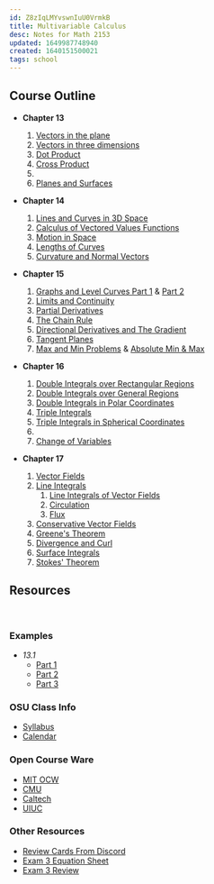 ```yaml
---
id: Z8zIqLMYvswnIuU0VrmkB
title: Multivariable Calculus
desc: Notes for Math 2153
updated: 1649987748940
created: 1640151500021
tags: school
---
```

## Course Outline
  - **Chapter 13**
    1. [Vectors in the plane](/assets/spr22/MultiCalc/13.1_Vectors_in_the_plane.pdf)
    2. [Vectors in three dimensions](/assets/spr22/MultiCalc/13.2_Vectors_in_three_dimensions.pdf)
    3. [Dot Product](/assets/spr22/MultiCalc/13.3_Dot_Product.pdf)
    4. [Cross Product](/assets/spr22/MultiCalc/13.4_Cross_products.pdf)
    5. 
    6. [Planes and Surfaces](/assets/spr22/MultiCalc/13.6_Planes_and_surfaces.pdf)
  - **Chapter 14**
    1. [Lines and Curves in 3D Space](/assets/spr22/MultiCalc/14.1_Lines_and_curves_in_space.pdf)
    2. [Calculus of Vectored Values Functions](/assets/spr22/MultiCalc/14.2_Calculus_of_vector-valued_functions.pdf)
    3. [Motion in Space](/assets/spr22/MultiCalc/14.3_Motion_in_space.pdf)
    4. [Lengths of Curves](/assets/spr22/MultiCalc/14.4_Lengths_of_curves.pdf)
    5. [Curvature and Normal Vectors](/assets/spr22/MultiCalc/14.5_Curvature_and_normal_vectors.pdf) 
 - **Chapter 15**
    1. [Graphs and Level Curves Part 1](/assets/spr22/MultiCalc/15.1_Graphs_and_level_curves.pdf) & [Part 2](/assets/spr22/MultiCalc/15_1_2.pdf)
    2. [Limits and Continuity](/assets/spr22/MultiCalc/15.2_Limits_and_Continuity.pdf)
    3. [Partial Derivatives](/assets/spr22/MultiCalc/15.3_Partial_Derivatives.pdf)
    4. [The Chain Rule](/assets/spr22/MultiCalc/15.4_The_Chain_Rule.pdf)
    5. [Directional Derivatives and The Gradient](/assets/spr22/MultiCalc/15.5_Directional_derivatives_and_the_gradient.pdf)
    6. [Tangent Planes](/assets/spr22/MultiCalc/15.6_Tangent_planes.pdf)
    7. [Max and Min Problems](/assets/spr22/MultiCalc/15.7_Max_and_Min_problems.pdf) & [Absolute Min & Max](/assets/spr22/MultiCalc/15.7_cont._Absolute_Max_and_Min_values.pdf)
- **Chapter 16**
    1. [Double Integrals over Rectangular Regions](/assets/spr22/MultiCalc/16.1_Double_integrals_over_rectangular_regions.pdf)
    2. [Double Integrals over General Regions](/assets/spr22/MultiCalc/16.2_Double_integrals_over_general_regions.pdf)
    3. [Double Integrals in Polar Coordinates](/assets/spr22/MultiCalc/16.3_Double_integrals_in_polar_coordinates.pdf)
    4. [Triple Integrals](/assets/spr22/MultiCalc/16.4_Triple_integrals.pdf)
    5. [Triple Integrals in Spherical Coordinates](/assets/spr22/MultiCalc/16.5_Triple_integral_inspherical_coordinates.pdf)
    6.  
    7. [Change of Variables](/assets/spr22/MultiCalc/16.7_change_of_variables.pdf)
 - **Chapter 17**

    1. [Vector Fields](/assets/spr22/MultiCalc/17.1_Vector_fields.pdf)
    2. [Line Integrals](/assets/spr22/MultiCalc/17.2_Line_integrals.pdf)
       1. [Line Integrals of Vector Fields](/assets/spr22/MultiCalc/17.2.1_Line_integrals_of_vector_fields.pdf)
       2. [Circulation](/assets/spr22/MultiCalc/17.2.2_Circulation.pdf)
       3. [Flux](/assets/spr22/MultiCalc/17.2.3_Flux.pdf)
    3. [Conservative Vector Fields](/assets/spr22/MultiCalc/17.3_Conservative_vector_fields.pdf)
    4. [Greene's Theorem](/assets/spr22/MultiCalc/17.4_Green's_theorem.pdf)
    5. [Divergence and Curl](/assets/spr22/MultiCalc/17.5_Divergence_and_Curl.pdf)
    6. [Surface Integrals](/assets/spr22/MultiCalc/17.6_Surface_integrals.pdf)
    7. [Stokes' Theorem](/assets/spr22/MultiCalc/17.7_Stokes'_Theorem.pdf)


## Resources 

<br>

### Examples
  - *13.1*
    - [Part 1](/assets/spr22/MultiCalc/13.1_example_pg_1.jpg)
    - [Part 2](/assets/spr22/MultiCalc/13.1_example_pg_2.jpg)
    - [Part 3](/assets/spr22/MultiCalc/13.1_example_pg_3.jpg)
### OSU Class Info

  - [Syllabus](/assets/spr22/MultiCalc/calc3syl.pdf)
  - [Calendar](/assets/spr22/MultiCalc/calc3cal.pdf)



  
### Open Course Ware
  - [MIT OCW](https://ocw.mit.edu/courses/mathematics/18-02sc-multivariable-calculus-fall-2010/index.htm)
  - [CMU](https://www.math.cmu.edu/~gautam/sj/teaching/2019-20/268-multid-calc/)
  - [Caltech](http://tamuz.caltech.edu/teaching/18.022/)
  - [UIUC](https://nmd.pages.math.illinois.edu/classes/2019/241/index.html)

### Other Resources

  - [Review Cards From Discord](/assets/spr22/MultiCalc/2153_rev_cards.pdf)
  - [Exam 3 Equation Sheet](/assets/spr22/MultiCalc/Equation_Sheet_Exam_3_Math_2153.pdf)
  - [Exam 3 Review](/vault/assets/spr22/MultiCalc/Exam_3-review.pdf)
